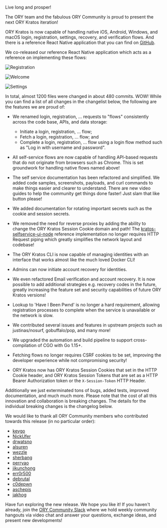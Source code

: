 Live long and prosper!

The ORY team and the fabulous ORY Community is proud to present the next ORY
Kratos iteration!

ORY Kratos is now capable of handling native iOS, Android, Windows, and macOS
login, registration, settings, recovery, and verification flows. And there is a
reference React Native application that you can find on
[GitHub](http://github.com/ory/kratos-selfservice-ui-react-native).

We co-released our reference React Native application which acts as a reference
on implementing these flows:

![Registration](http://ory.sh/images/newsletter/kratos-0.5.0/registration-screen.png)

![Welcome](http://ory.sh/images/newsletter/kratos-0.5.0/welcome-screen.png)

![Settings](http://ory.sh/images/newsletter/kratos-0.5.0/settings-screen.png)

In total, almost 1200 files were changed in about 480 commits. WOW! While you
can find a list of all changes in the changelist below, the following are the
features we are proud of:

- We renamed login, registration, ... requests to "flows" consistently across
  the code base, APIs, and data storage:

  - Initiate a login, registration, ... flow;
  - Fetch a login, registration, ... flow; and
  - Complete a login, registration, ... flow using a login flow method such as
    "Log in with username and password".

- All self-service flows are now capable of handling API-based requests that do
  not originate from browsers such as Chrome. This is set groundwork for
  handling native flows named above!

- The self service documentation has been refactored and simplified. We added
  code samples, screenshots, payloads, and curl commands to make things easier
  and clearer to understand. There are new video guides to help the community
  get things done faster! Just slam that like button please!

- We added documentation for rotating important secrets such as the cookie and
  session secrets.

- We removed the need for reverse proxies by adding the ability to change the
  ORY Kratos Session Cookie domain and path! The
  [kratos-selfservice-ui-node](https://github.com/ory/kratos-selfservice-ui-node)
  reference implementation no longer requires HTTP Request piping which greatly
  simplifies the network layout and codebase!

- The ORY Kratos CLI is now capable of managing identities with an interface
  that works almost like the much loved Docker CLI!

- Admins can now initiate account recovery for identities.

- We even refactored Email verification and account recovery. It is now possible
  to add additional strategies e.g. recovery codes in the future, greatly
  increasing the feature set and security capabilities of future ORY Kratos
  versions!

- Lookup to 'Have I Been Pwnd' is no longer a hard requirement, allowing
  registration processes to complete when the service is unavailable or the
  network is slow.

- We contributed several issues and features in upstream projects such as
  justinas/nosurf, gobuffalo/pop, and many more!

- We upgraded the automation and build pipeline to support cross-compilation of
  CGO with Go 1.15+.

- Fetching flows no longer requires CSRF cookies to be set, improving the
  developer experience while not compromising security!

- ORY Kratos now has ORY Kratos Session Cookies that set in the HTTP Cookie
  header, and ORY Kratos Session Tokens that are set as a HTTP Bearer
  Authorization token or the `X-Session-Token` HTTP Header.

Additionally we just exterminated tons of bugs, added tests, improved
documentation, and much much more. Please note that the cost of all this
innovation and collaboration is breaking changes. The details for the individual
breaking changes is the changelog below.

We would like to thank all ORY Community members who contributed towards this
release (in no particular order):

- [kevgo](https://github.com/kevgo)
- [NickUfer](https://github.com/NickUfer)
- [drwatsno](https://github.com/drwatsno)
- [alsuren](https://github.com/alsuren)
- [wezzle](https://github.com/wezzle)
- [sherbang](https://github.com/sherbang)
- [perryao](https://github.com/perryao)
- [jikunchong](https://github.com/jikunchong)
- [err0r500](https://github.com/err0r500)
- [debrutal](https://github.com/debrutal)
- [c0depwn](https://github.com/c0depwn)
- [aschepis](https://github.com/aschepis)
- [jakhog](https://github.com/jakhog)

Have fun exploring the new release. We hope you like it! If you haven't already,
join the [ORY Community Slack](http://slack.ory.sh) where we hold weekly
community hangouts via video chat and answer your questions, exchange ideas, and
present new developments!
